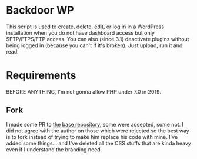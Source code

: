 # Backdoor WP

This script is used to create, delete, edit, or log in in a WordPress installation when you do not have dashboard access but only SFTP/FTPS/FTP access.
You can also (since 3.1) deactivate plugins without being logged in (because you can't if it's broken).
Just upload, run it and read.

# Requirements

BEFORE ANYTHING, I'm not gonna allow PHP under 7.0 in 2019.

## Fork

I made some PR to [the base repository](https://github.com/BoiteAWeb/SecuPress-Backdoor-User), some were accepted, some not.
I did not agree with the author on those which were rejected so the best way is to fork instead of trying to make him replace his code with mine.
I've added some things... and I've deleted all the CSS stuffs that are kinda heavy even if I understand the branding need.